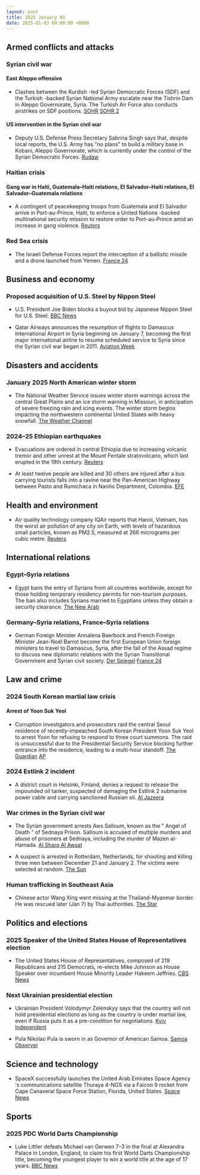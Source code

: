 ```yaml
---
layout: post
title: 2025 January 03
date: 2025-01-03 00:00:00 +0000
---
```


## Armed conflicts and attacks

### Syrian civil war

#### East Aleppo offensive

- Clashes between the Kurdish -led Syrian Democratic Forces (SDF) and the Turkish -backed Syrian National Army escalate near the Tishrin Dam in Aleppo Governorate, Syria. The Turkish Air Force also conducts airstrikes on SDF positions. [SOHR](https://www.syriahr.com/en/352816/) [SOHR 2](https://www.syriahr.com/en/352846/)

#### US intervention in the Syrian civil war

- Deputy U.S. Defense Press Secretary Sabrina Singh says that, despite local reports, the U.S. Army has "no plans" to build a military base in Kobani, Aleppo Governorate, which is currently under the control of the Syrian Democratic Forces. [Rudaw](https://manage.rudaw.net/english/middleeast/syria/030120254)

### Haitian crisis

#### Gang war in Haiti, Guatemala–Haiti relations, El Salvador–Haiti relations, El Salvador–Guatemala relations

- A contingent of peacekeeping troops from Guatemala and El Salvador arrive in Port-au-Prince, Haiti, to enforce a United Nations -backed multinational security mission to restore order to Port-au-Prince amid an increase in gang violence. [Reuters](https://www.reuters.com/world/americas/central-american-troops-arrive-haiti-fight-gangs-2025-01-03/)

### Red Sea crisis

- The Israeli Defense Forces report the interception of a ballistic missile and a drone launched from Yemen. [France 24](https://www.france24.com/en/middle-east/20250103-israel-intercepts-new-missile-launched-from-yemen-says-idf)

## Business and economy

### Proposed acquisition of U.S. Steel by Nippon Steel

- U.S. President Joe Biden blocks a buyout bid by Japanese Nippon Steel for U.S. Steel. [BBC News](https://www.bbc.com/news/articles/cx2vz83pg9eo)

- Qatar Airways announces the resumption of flights to Damascus International Airport in Syria beginning on January 7, becoming the first major international airline to resume scheduled service to Syria since the Syrian civil war began in 2011. [Aviation Week](https://aviationweek.com/air-transport/airports-networks/qatar-airways-resume-syria-flights)

## Disasters and accidents

### January 2025 North American winter storm

- The National Weather Service issues winter storm warnings across the central Great Plains and an ice storm warning in Missouri, in anticipation of severe freezing rain and icing events. The winter storm begins impacting the northwestern continental United States with heavy snowfall. [The Weather Channel](https://weather.com/storms/winter/news/2025-01-02-winter-storm-blair-forecast-snow-ice-plains-midwest-mid-atlantic)

### 2024–25 Ethiopian earthquakes

- Evacuations are ordered in central Ethiopia due to increasing volcanic tremor and other unrest at the Mount Fentale stratovolcano, which last erupted in the 19th century. [Reuters](https://www.reuters.com/world/africa/risk-ethiopian-volcano-eruption-prompts-evacuation-residents-2025-01-03/)

- At least twelve people are killed and 30 others are injured after a bus carrying tourists falls into a ravine near the Pan-American Highway between Pasto and Rumichaca in Nariño Department, Colombia. [EFE](https://efe.com/mundo/2025-01-04/colombia-accidente-autobus/)

## Health and environment

- Air quality technology company IQAir reports that Hanoi, Vietnam, has the worst air pollution of any city on Earth, with levels of hazardous small particles, known as PM2.5, measured at 266 micrograms per cubic metre. [Reuters](https://www.reuters.com/world/asia-pacific/hanoi-declared-worlds-most-polluted-city-authorities-seek-action-2025-01-03/)

## International relations

### Egypt–Syria relations

- Egypt bans the entry of Syrians from all countries worldwide, except for those holding temporary residency permits for non-tourism purposes. The ban also includes Syrians married to Egyptians unless they obtain a security clearance. [The New Arab](https://www.newarab.com/news/egypt-bans-entry-syrians-anywhere-world)

### Germany–Syria relations, France–Syria relations

- German Foreign Minister Annalena Baerbock and French Foreign Minister Jean-Noël Barrot become the first European Union foreign ministers to travel to Damascus, Syria, after the fall of the Assad regime to discuss new diplomatic relations with the Syrian Transitional Government and Syrian civil society. [Der Spiegel](https://www.spiegel.de/politik/deutschland/syrien-annalena-baerbock-reist-als-erste-eu-aussenministerin-nach-damaskus-a-6884f1be-3006-454b-9664-3ee76c0eda2e) [France 24](https://www.france24.com/en/middle-east/20250103-french-fm-visits-syria-with-german-counterpart-to-promote-peaceful-transition)

## Law and crime

### 2024 South Korean martial law crisis

#### Arrest of Yoon Suk Yeol

- Corruption investigators and prosecutors raid the central Seoul residence of recently-impeached South Korean President Yoon Suk Yeol to arrest Yoon for refusing to respond to three court summons. The raid is unsuccessful due to the Presidential Security Service blocking further entrance into the residence, leading to a multi-hour standoff. [The Guardian](https://www.theguardian.com/world/live/2025/jan/02/south-korea-police-on-way-to-arrest-president-yoon-suk-yeol-latest-updates?filterKeyEvents=false#maincontent) [AP](https://apnews.com/article/south-korea-yoon-martial-law-impeachment-detention-c8dc1758647979455dbf0d56e70369a4)

### 2024 Estlink 2 incident

- A district court in Helsinki, Finland, denies a request to release the impounded oil tanker, suspected of damaging the Estlink 2 submarine power cable and carrying sanctioned Russian oil. [Al Jazeera](https://www.aljazeera.com/news/2025/1/3/finnish-court-upholds-oil-tanker-seizure-in-undersea-cables-probe)

### War crimes in the Syrian civil war

- The Syrian government arrests Aws Salloum, known as the " Angel of Death " of Sednaya Prison. Salloum is accused of multiple murders and abuse of prisoners at Sednaya, including the murder of Mazen al-Hamada. [Al Sharq Al Awsat](https://english.aawsat.com/arab-world/5097881-arrest-aws-salloum-what-we-know-about-%E2%80%98azrael-sednaya%E2%80%99)

- A suspect is arrested in Rotterdam, Netherlands, for shooting and killing three men between December 21 and January 2. The victims were selected at random. [The Sun](https://thesun.my/world-news/dutch-police-arrest-suspect-in-random-rotterdam-shootings-BO13480760)

### Human trafficking in Southeast Asia

- Chinese actor Wang Xing went missing at the Thailand-Myanmar border. He was rescued later (Jan 7) by Thai authorities. [The Star](https://www.thestar.com.my/lifestyle/entertainment/2025/01/08/chinese-actor-wang-xing-says-he-was-forcibly-shaved-and-trained-as-scammer-in-myanmar)

## Politics and elections

### 2025 Speaker of the United States House of Representatives election

- The United States House of Representatives, composed of 219 Republicans and 215 Democrats, re-elects Mike Johnson as House Speaker over incumbent House Minority Leader Hakeem Jeffries. [CBS News](https://www.cbsnews.com/live-updates/2025-new-congress-sworn-in/)

### Next Ukrainian presidential election

- Ukrainian President Volodymyr Zelenskyy says that the country will not hold presidential elections as long as the country is under martial law, even if Russia puts it as a pre-condition for negotiations. [Kyiv Independent](https://kyivindependent.com/zelensky-again-rejects-elections-under-martial-law/)

- Pula Nikolao Pula is sworn in as Governor of American Samoa. [Samoa Observer](https://www.samoaobserver.ws/category/samoa/112622)

## Science and technology

- SpaceX successfully launches the United Arab Emirates Space Agency 's communications satellite Thuraya 4-NGS via a Falcon 9 rocket from Cape Canaveral Space Force Station, Florida, United States. [Space News](https://spacenews.com/spacex-launches-uaes-thuraya-4-mobile-connectivity-satellite/)

## Sports

### 2025 PDC World Darts Championship

- Luke Littler defeats Michael van Gerwen 7–3 in the final at Alexandra Palace in London, England, to claim his first World Darts Championship title, becoming the youngest player to win a world title at the age of 17 years. [BBC News](https://www.bbc.co.uk/sport/darts/live/c4gwz153e7et)
